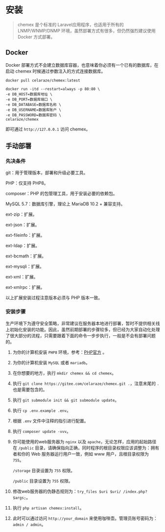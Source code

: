 # 安装

> chemex 是个标准的 Laravel应用程序，也适用于所有的 LNMP/WNMP/DNMP 环境，虽然部署方式有很多，但仍然强烈建议使用 Docker
> 方式部署。

## Docker

Docker 部署方式不会建立数据库容器，也意味着你必须有一个已有的数据库，在启动 chemex 时候通过参数注入的方式连接数据库。

`docker pull celaraze/chemex:latest`

```
docker run -itd --restart=always -p 80:80 \
-e DB_HOST=数据库地址 \
-e DB_PORT=数据库端口 \
-e DB_DATABASE=数据库名称 \
-e DB_USERNAME=数据库账户 \
-e DB_PASSWORD=数据库密码 \
celaraze/chemex
```

即可通过 `http://127.0.0.1` 访问 chemex。

## 手动部署

### 先决条件

git：用于管理版本，部署和升级必要工具。

PHP：仅支持 PHP8。

composer：PHP 的包管理工具，用于安装必要的依赖包。

MySQL 5.7：数据库引擎，理论上 MariaDB 10.2 + 兼容支持。

ext-zip：扩展。

ext-json：扩展。

ext-fileinfo：扩展。

ext-ldap：扩展。

ext-bcmath：扩展。

ext-mysqli：扩展。

ext-xml：扩展。

ext-xmlrpc：扩展。

以上扩展安装过程注意版本必须与 PHP 版本一致。

### 安装步骤

生产环境下为遵守安全策略，非常建议在服务器本地进行部署，暂时不提供相关线上初始化安装的功能。因此，虽然前期部署的步骤较多，但已经为大家自动化处理了很大部分的流程，只需要跟着下面的命令一步步执行，一般是不会有部署问题的。

1. 为你的计算机安装 `PHP8` 环境，参考：[PHP官方](https://www.php.net/downloads) 。

2. 为你的计算机安装 `MySQL` 或者 `mariadb`。

3. 在你想要的地方，执行 `mkdir chemex && cd chemex`。

4. 执行 `git clone https://gitee.com/celaraze/chemex.git .`，注意末尾的 `.` 也是需要包含的。

5. 执行 `git submodule init && git submodule update`。

6. 执行 `cp .env.example .env`。

7. 根据 `.env` 文件中注释的指引进行配置。

8. 执行 `composer update -vvv`。

9. 你可能使用的web服务器为 `nginx` 以及 `apache`，无论怎样，应用的起始路径在 `/public` 目录，请确保指向正确，同时程序的根目录权限应该调整为：拥有者和你的
   Web 服务器运行用户一致，例如 www
   用户，且根目录权限为 `755`。

   `/storage` 目录设置为 `755` 权限。

   `/public` 目录设置为 `755` 权限。

10. 修改web服务器的伪静态规则为：`try_files $uri $uri/ /index.php?$args;`。

11. 执行 `php artisan chemex:install`。

12. 此时可以通过访问 `http://your_domain` 来使用咖啡壶。管理员账号密码为：`admin / admin`。
